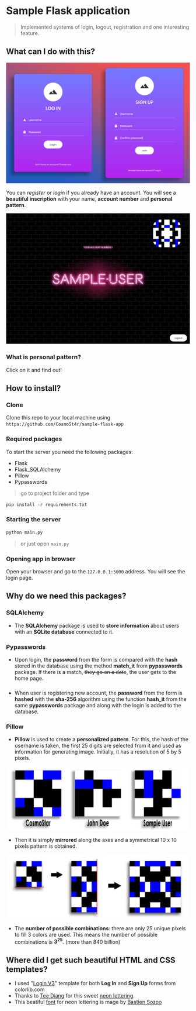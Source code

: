 # Sample Flask application

> Implemented systems of login, logout, registration and one interesting feature.

###

## What can I do with this?

![Login and Signup forms](https://github.com/CosmoSt4r/sample-flask-app/blob/master/readme/Login_Signup.png?raw=true)

You can *register* or *login* if you already have an account.
You will see a **beautiful inscription** with your name, **account number** and **personal pattern**.

![Homepage](https://github.com/CosmoSt4r/sample-flask-app/blob/master/readme/Homepage.png?raw=true)

### What is personal pattern?

Click on it and find out!

###

## How to install?

### Clone

Clone this repo to your local machine using `https://github.com/CosmoSt4r/sample-flask-app`

### Required packages

To start the server you need the following packages: 

 - Flask
 - Flask_SQLAlchemy
 - Pillow
 - Pypasswords

> go to project folder and type

```py
pip install -r requirements.txt
```

### Starting the server

```py
python main.py
```
> or just open `main.py`

### Opening app in browser

Open your browser and go to the `127.0.0.1:5000` address. You will see the login page.

###

## Why do we need this packages?

### SQLAlchemy
- The **SQLAlchemy** package is used to **store information** about users with an **SQLite database** connected to it.

###

### Pypasswords
- Upon login, the **password** from the form is compared with the **hash** stored in the database using the method
**match_it** from **pypasswords** package. If there is a match, ~~they go on a date~~, the user gets to the home page.

###

- When user is registering new account, the **password** from the form is **hashed** with the **sha-256** algorithm using the function
**hash_it** from the same **pypasswords** package and along with the login is added to the database.

###

### Pillow

- **Pillow** is used to create a **personalized pattern**. For this, the hash of the username is taken, the first 25 digits are selected from it and used as information for generating image. Initially, it has a resolution of 5 by 5 pixels.

![Sample patterns](https://github.com/CosmoSt4r/sample-flask-app/blob/master/readme/Sample_patterns.png?raw=true)

- Then it is simply **mirrored** along the axes and a symmetrical 10 x 10 pixels pattern is obtained.

![Pattern mirroring](https://github.com/CosmoSt4r/sample-flask-app/blob/master/readme/Pattern_mirroring.png?raw=true)

- The **number of possible combinations**: there are only 25 unique pixels to fill 3 colors are used. This means the number of possible combinations is **3<sup>25</sup>**. (more than 840 billion)

###

## Where did I get such beautiful HTML and CSS templates?

- I used "[Login V3](https://colorlib.com/wp/template/login-form-v3/)" template for both **Log In** and **Sign Up** forms from colorlib.com
- Thanks to [Tee Diang](https://codepen.io/cybercountess) for this sweet [neon lettering](https://codepen.io/cybercountess/pen/RwNXxyq).
- This beatiful [font](https://www.fontsc.com/font/beon) for neon lettering is mage by [Bastien Sozoo](https://www.fontsc.com/font/designer/bastien-sozoo)
